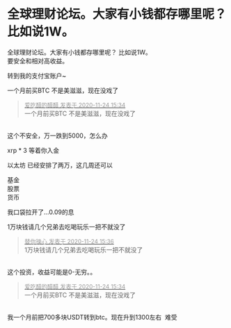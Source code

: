 # 全球理财论坛。大家有小钱都存哪里呢？ 比如说1W。


全球理财论坛。大家有小钱都存哪里呢？ 比如说1W。<br />
要安全和相对高收益。

转到我的支付宝账户~

一个月前买BTC 不是美滋滋，现在没戏了

<div class="quote"><blockquote><font size="2"><a href="https://www.hostloc.com/forum.php?mod=redirect&amp;goto=findpost&amp;pid=9508001&amp;ptid=770735" target="_blank"><font color="#999999">爱吃醋的醋醋 发表于 2020-11-24 15:34</font></a></font><br />
一个月前买BTC 不是美滋滋，现在没戏了</blockquote></div><br />
这个不安全，万一跌到5000，怎么办

xrp * 3 等着你入金

以太坊 已经安排了两万，这几周还可以

基金<br />
股票<br />
货币

<img src="static/image/smiley/yct/008.gif" smilieid="39" border="0" alt="" />我口袋拉开了...0.09的息

1万块钱请几个兄弟去吃喝玩乐一把不就没了

<div class="quote"><blockquote><font size="2"><a href="https://www.hostloc.com/forum.php?mod=redirect&amp;goto=findpost&amp;pid=9508027&amp;ptid=770735" target="_blank"><font color="#999999">替你操心 发表于 2020-11-24 15:36</font></a></font><br />
1万块钱请几个兄弟去吃喝玩乐一把不就没了</blockquote></div><br />
这个投资，收益可能是0-无穷。。<img src="static/image/smiley/default/lol.gif" smilieid="12" border="0" alt="" />

<div class="quote"><blockquote><font size="2"><a href="https://www.hostloc.com/forum.php?mod=redirect&amp;goto=findpost&amp;pid=9508001&amp;ptid=770735" target="_blank"><font color="#999999">爱吃醋的醋醋 发表于 2020-11-24 15:34</font></a></font><br />
一个月前买BTC 不是美滋滋，现在没戏了</blockquote></div><br />
我一个月前把700多块USDT转到btc。现在升到1300左右<img src="static/image/smiley/default/cry.gif" smilieid="4" border="0" alt="" />&nbsp;&nbsp;难受
